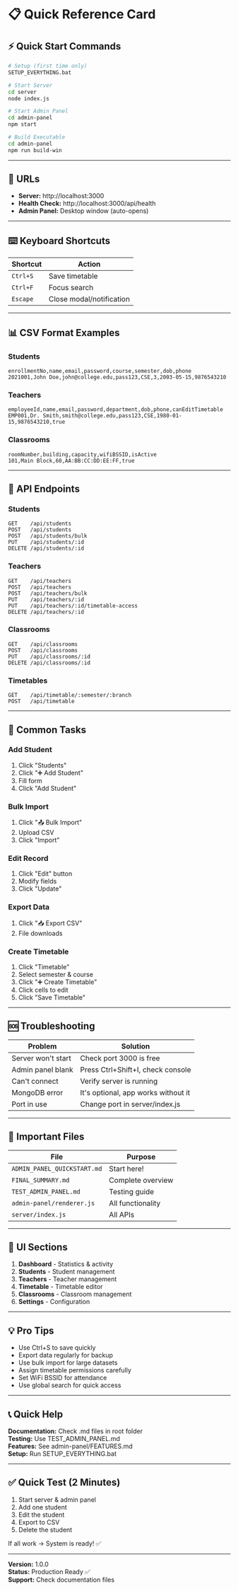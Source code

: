 # 📋 Quick Reference Card

## ⚡ Quick Start Commands

```bash
# Setup (first time only)
SETUP_EVERYTHING.bat

# Start Server
cd server
node index.js

# Start Admin Panel
cd admin-panel
npm start

# Build Executable
cd admin-panel
npm run build-win
```

---

## 🔗 URLs

- **Server:** http://localhost:3000
- **Health Check:** http://localhost:3000/api/health
- **Admin Panel:** Desktop window (auto-opens)

---

## ⌨️ Keyboard Shortcuts

| Shortcut | Action |
|----------|--------|
| `Ctrl+S` | Save timetable |
| `Ctrl+F` | Focus search |
| `Escape` | Close modal/notification |

---

## 📊 CSV Format Examples

### Students
```csv
enrollmentNo,name,email,password,course,semester,dob,phone
2021001,John Doe,john@college.edu,pass123,CSE,3,2003-05-15,9876543210
```

### Teachers
```csv
employeeId,name,email,password,department,dob,phone,canEditTimetable
EMP001,Dr. Smith,smith@college.edu,pass123,CSE,1980-01-15,9876543210,true
```

### Classrooms
```csv
roomNumber,building,capacity,wifiBSSID,isActive
101,Main Block,60,AA:BB:CC:DD:EE:FF,true
```

---

## 🔧 API Endpoints

### Students
```
GET    /api/students
POST   /api/students
POST   /api/students/bulk
PUT    /api/students/:id
DELETE /api/students/:id
```

### Teachers
```
GET    /api/teachers
POST   /api/teachers
POST   /api/teachers/bulk
PUT    /api/teachers/:id
PUT    /api/teachers/:id/timetable-access
DELETE /api/teachers/:id
```

### Classrooms
```
GET    /api/classrooms
POST   /api/classrooms
PUT    /api/classrooms/:id
DELETE /api/classrooms/:id
```

### Timetables
```
GET    /api/timetable/:semester/:branch
POST   /api/timetable
```

---

## 🎯 Common Tasks

### Add Student
1. Click "Students"
2. Click "➕ Add Student"
3. Fill form
4. Click "Add Student"

### Bulk Import
1. Click "📤 Bulk Import"
2. Upload CSV
3. Click "Import"

### Edit Record
1. Click "Edit" button
2. Modify fields
3. Click "Update"

### Export Data
1. Click "📥 Export CSV"
2. File downloads

### Create Timetable
1. Click "Timetable"
2. Select semester & course
3. Click "➕ Create Timetable"
4. Click cells to edit
5. Click "Save Timetable"

---

## 🆘 Troubleshooting

| Problem | Solution |
|---------|----------|
| Server won't start | Check port 3000 is free |
| Admin panel blank | Press Ctrl+Shift+I, check console |
| Can't connect | Verify server is running |
| MongoDB error | It's optional, app works without it |
| Port in use | Change port in server/index.js |

---

## 📁 Important Files

| File | Purpose |
|------|---------|
| `ADMIN_PANEL_QUICKSTART.md` | Start here! |
| `FINAL_SUMMARY.md` | Complete overview |
| `TEST_ADMIN_PANEL.md` | Testing guide |
| `admin-panel/renderer.js` | All functionality |
| `server/index.js` | All APIs |

---

## 🎨 UI Sections

1. **Dashboard** - Statistics & activity
2. **Students** - Student management
3. **Teachers** - Teacher management
4. **Timetable** - Timetable editor
5. **Classrooms** - Classroom management
6. **Settings** - Configuration

---

## 💡 Pro Tips

- Use Ctrl+S to save quickly
- Export data regularly for backup
- Use bulk import for large datasets
- Assign timetable permissions carefully
- Set WiFi BSSID for attendance
- Use global search for quick access

---

## 📞 Quick Help

**Documentation:** Check .md files in root folder  
**Testing:** Use TEST_ADMIN_PANEL.md  
**Features:** See admin-panel/FEATURES.md  
**Setup:** Run SETUP_EVERYTHING.bat  

---

## ✅ Quick Test (2 Minutes)

1. Start server & admin panel
2. Add one student
3. Edit the student
4. Export to CSV
5. Delete the student

If all work → System is ready! ✅

---

**Version:** 1.0.0  
**Status:** Production Ready ✅  
**Support:** Check documentation files
